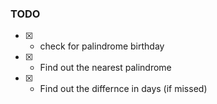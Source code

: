 ### TODO

- [x] - check for palindrome birthday
- [x] - Find out the nearest palindrome
- [x] - Find out the differnce in days (if missed)